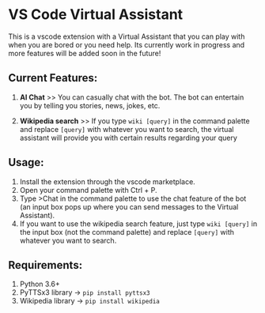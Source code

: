 # VS Code Virtual Assistant
This is a vscode extension with a Virtual Assistant that you can play with when you are bored or you need help. Its currently work in progress and more features will be added soon in the future!

## Current Features:
  1. **AI Chat** >>
    You can casually chat with the bot. The bot can entertain you by telling you stories, news, jokes, etc.
    
  2. **Wikipedia search** >> 
    If you type `wiki [query]` in the command palette and replace `[query]` with whatever you want to search, the virtual assistant will provide you with certain results regarding your query

## Usage:
  1. Install the extension through the vscode marketplace.
  2. Open your command palette with Ctrl + P.
  3. Type >Chat in the command palette to use the chat feature of the bot (an input box pops up where you can send messages to the Virtual Assistant).
  4. If you want to use the wikipedia search feature, just type `wiki [query]` in the input box (not the command palette) and replace `[query]` with whatever you want to search.

## Requirements:
  1. Python 3.6+
  2. PyTTSx3 library -> `pip install pyttsx3`
  3. Wikipedia library -> `pip install wikipedia`
 
